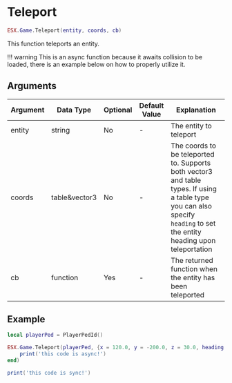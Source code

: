 # Teleport

```lua
ESX.Game.Teleport(entity, coords, cb)
```

This function teleports an entity.

!!! warning
      This is an async function because it awaits collision to be loaded, there is an example below on how to properly utilize it.

## Arguments

| Argument | Data Type     | Optional | Default Value | Explanation                                                                                                                                                              |
|----------|---------------|----------|---------------|--------------------------------------------------------------------------------------------------------------------------------------------------------------------------|
| entity   | string        | No       | -             | The entity to teleport                                                                                                                                                   |
| coords   | table&vector3 | No       | -             | The coords to be teleported to. Supports both vector3 and table types. If using a table type you can also specify `heading` to set the entity heading upon teleportation |
| cb       | function      | Yes      | -             | The returned function when the entity has been teleported                                                                                                                |

## Example

```lua
local playerPed = PlayerPedId()

ESX.Game.Teleport(playerPed, {x = 120.0, y = -200.0, z = 30.0, heading = 100.0}, function()
	print('this code is async!')
end)

print('this code is sync!')
```
